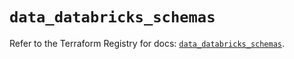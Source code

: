 # `data_databricks_schemas`

Refer to the Terraform Registry for docs: [`data_databricks_schemas`](https://registry.terraform.io/providers/databricks/databricks/1.48.1/docs/data-sources/schemas).
